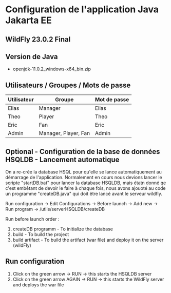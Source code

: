 # Configuration de l'application Java Jakarta EE

## WildFly 23.0.2 Final

## Version de Java
- openjdk-11.0.2_windows-x64_bin.zip

## Utilisateurs / Groupes / Mots de passe

| Utilisateur | Groupe                | Mot de passe |
|-------------|-----------------------|--------------|
| Elias       | Manager               | Elias        |
| Theo        | Player                | Theo         |
| Eric        | Fan                   | Eric         |
| Admin       | Manager, Player, Fan  | Admin        |

## Optional - Configuration de la base de données HSQLDB - Lancement automatique
On a re-crée la database HSQL pour qu'elle se lance automatiquement au démarrage de l'application.
Normalement en cours nous devions lancer le scripte "startDB.bat" pour lancer la database HSQLDB, 
mais étatn donné qe c'est embêtant de devoir le faire à chaque fois, nous avons ajouoté au code un programme "createDB.java" qui doit être lancé avant le serveur wildfly.


Run configuration -> Edit Configurations -> Before launch -> Add new -> Run program -> /utils/serverHSQLDB/createDB

Run before launch order : 
1) createDB programm - To initialize the database
2) build - To build the project
3) build artifact - To build the artifact (war file) and deploy it on the server (wildFly)

## Run configuration 
1) Click on the green arrow -> RUN -> this starts the HSQLDB server
2) Click on the green arrow AGAIN -> RUN -> this starts the WildFly server and deploys the war file
